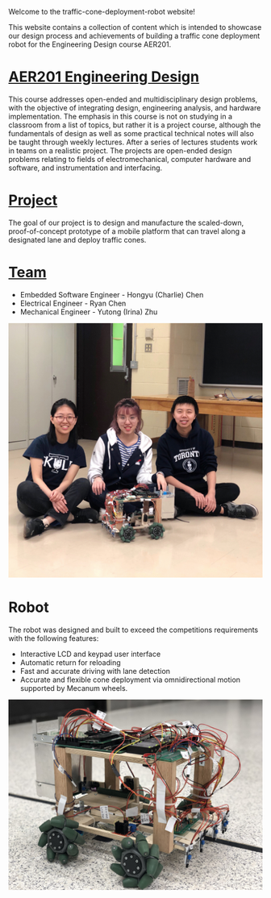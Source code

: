 <link rel="stylesheet" type="text/css" href="theme.css">

Welcome to the traffic-cone-deployment-robot website!

This website contains a collection of content which is intended to showcase our design process and achievements of building a traffic cone deployment robot for the Engineering Design course AER201.

# [AER201 Engineering Design](Website/AER201_Engineering_Design/README.md)
This course addresses open-ended and multidisciplinary design problems, with the objective of integrating design, engineering analysis, and hardware implementation. The emphasis in this course is not on studying in a classroom from a list of topics, but rather it is a project course, although the fundamentals of design as well as some practical technical notes will also be taught through weekly lectures. After a series of lectures students work in teams on a realistic project. The projects are open-ended design problems relating to fields of electromechanical, computer hardware and software, and instrumentation and interfacing.

# [Project](Website/Project/README.md)
The goal of our project is to design and manufacture the scaled-down, proof-of-concept prototype of a mobile platform that can travel along a designated lane and deploy traffic cones. 

# [Team](Website/Team/README.md)
* Embedded Software Engineer - Hongyu (Charlie) Chen
* Electrical Engineer - Ryan Chen
* Mechanical Engineer - Yutong (Irina) Zhu

<img src="Images/Team Moments 2.jpg"/>

# Robot
The robot was designed and built to exceed the competitions requirements with the following features:
* Interactive LCD and keypad user interface 
* Automatic return for reloading 
* Fast and accurate driving with lane detection
* Accurate and flexible cone deployment via omnidirectional motion supported by Mecanum wheels.

<img src="Images/Mr. Krabs.jpg"/>
